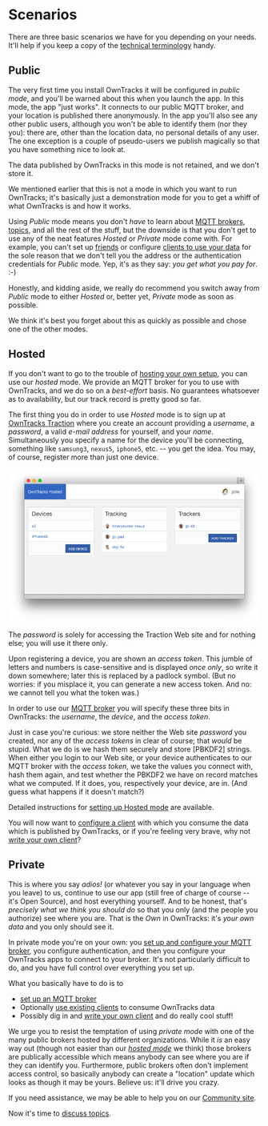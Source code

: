# Scenarios

There are three basic scenarios we have for you depending on your needs. It'll help if you keep a copy of the [technical terminology](../terminology.md) handy.



## Public

The very first time you install OwnTracks it will be configured in _public mode_, and you'll be warned about this when you launch the app. In this mode, the app "just works". It connects to our public MQTT broker, and your location is published there anonymously. In the app you'll also see any other public users, although you won't be able to identify them (nor they you): there are, other than the location data, no personal details of any user. The one exception is a couple of pseudo-users we publish magically so that you have something nice to look at.

The data published by OwnTracks in this mode is not retained, and we don't store it.

We mentioned earlier that this is not a mode in which you want to run OwnTracks; it's basically just a demonstration mode for you to get a whiff of what OwnTracks is and how it works.

Using _Public_ mode means you don't *have* to learn about [MQTT brokers](broker.md), [topics](topics.md), and all the rest of the stuff, but the downside is that you don't get to use any of the neat features _Hosted_ or _Private_ mode come with. For example, you can't set up [friends](friends.md) or configure [clients to use your data](clients.md) for the sole reason that we don't tell you the address or the authentication credentials for _Public_ mode. Yep, it's as they say: *you get what you pay for*. :-)

Honestly, and kidding aside, we really do recommend you switch away from _Public_ mode to either _Hosted_ or, better yet, _Private_ mode as soon as possible.


We think it's best you forget about this as quickly as possible and chose one of the other modes.

## Hosted

If you don't want to go to the trouble of [hosting your own setup](#private), you can use our _hosted_ mode. We provide an MQTT broker for you to use with OwnTracks, and we do so on a _best-effort_ basis. No guarantees whatsoever as to availability, but our track record is pretty good so far.

The first thing you do in order to use _Hosted_ mode is to sign up at  [OwnTracks Traction](https://traction.owntracks.org) where you create an account providing a _username_, a _password_, a valid _e-mail address_ for yourself, and your _name_. Simultaneously you specify a name for the device you'll be connecting, something like `samsung3`, `nexus5`, `iphone5`, etc. -- you get the idea.
You may, of course, register more than just one device.

![Hosted UI](hosted/11-trackers-list-new-device.png)

The _password_ is solely for accessing the Traction Web site and for nothing else; you will use it there only.

Upon registering a device, you are shown an _access token_. This jumble of letters and numbers is case-sensitive and is displayed *once only*, so write it down somewhere; later this is replaced by a padlock symbol. (But no worries: if you misplace it, you can generate a new access token. And no: we cannot tell you what the token was.)

In order to use our [MQTT broker](broker.md) you will specify these three bits in OwnTracks: the _username_, the _device_, and the _access token_.

Just in case you're curious: we store neither the Web site _password_ you created, nor any of the _access tokens_ in clear of course; that *would* be stupid. What we do is we hash them securely and store [PBKDF2] strings. When either you login to our Web site, or your device authenticates to our MQTT broker with the _access token_, we take the values you connect with, hash them again, and test whether the PBKDF2 we have on record matches what we computed. If it does, you, respectively your device, are in. (And guess what happens if it doesn't match?)

Detailed instructions for [setting up Hosted mode](../features/hosted.md) are available.

You will now want to [configure a client](clients.md) with which you consume the data which is published by OwnTracks, or if you're feeling very brave, why not [write your own client](../tech/program.md)?


## Private

This is where you say *adios!* (or whatever you say in your language when you leave) to us, continue to use our app (still free of charge of course -- it's Open Source), and host everything yourself. And to be honest, that's *precisely what we think you should do* so that you only (and the people you authorize) see where you are. That is the *Own* in OwnTracks: it's *your own data* and you only should see it.

In private mode you're on your own: you [set up and configure your MQTT broker](broker.md), you configure authentication, and then you configure your OwnTracks apps to connect to your broker. It's not particularly difficult to do, and you have full control over everything you set up.

What you basically have to do is to

* [set up an MQTT broker](broker.md)
* Optionally [use existing clients](clients.md) to consume OwnTracks data
* Possibly dig in and [write your own client](../tech/program.md) and do really cool stuff!

We urge you to resist the temptation of using _private mode_ with one of the many public brokers hosted by different organizations. While it _is_ an easy way out (though not easier than our _[hosted mode](#hosted)_ we think) those brokers are publically accessible which means anybody can see where you are if they can identify you. Furthermore, public brokers often don't implement access control, so basically anybody can create a "location" update which looks as though it may be yours. Believe us: it'll drive you crazy.

If you need assistance, we may be able to help you on our [Community site](https://community.owntracks.org).

Now it's time to [discuss topics](topics.md).
